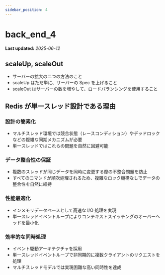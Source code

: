 ```yaml
---
sidebar_position: 4
---
```


# back_end_4

**Last updated:** _2025-06-12_

## scaleUp, scaleOut

- サーバーの拡大の二つの方法のこと
- scaleUp はただ単に、サーバーの Spec を上げること
- scaleOut はサーバーの数を増やして、ロードバランシングを使用すること

## Redis が単一スレッド設計である理由

### 設計の簡素化

- マルチスレッド環境では競合状態（レースコンディション）やデッドロックなどの複雑な同期メカニズムが必要
- 単一スレッドではこれらの問題を自然に回避可能

### データ整合性の保証

- 複数のスレッドが同じデータを同時に変更する際の不整合問題を防止
- すべてのコマンドが順次処理されるため、複雑なロック機構なしでデータの整合性を自然に維持

### 性能最適化

- インメモリデータベースとして高速な I/O 処理を実現
- 単一スレッドイベントループによりコンテキストスイッチングのオーバーヘッドを最小化

### 効率的な同時処理

- イベント駆動アーキテクチャを採用
- 単一スレッドイベントループで非同期的に複数クライアントのリクエストを処理
- マルチスレッドモデルでは実現困難な高い同時性を達成


